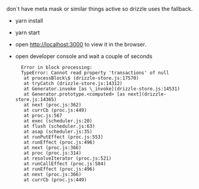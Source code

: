 don´t have meta mask or similar things active so drizzle uses the fallback.

- yarn install
- yarn start
- open [http://localhost:3000](http://localhost:3000) to view it in the browser.
- open developer console and wait a couple of seconds

        Error in block processing:
        TypeError: Cannot read property 'transactions' of null
         at processBlock\$ (drizzle-store.js:17570)
         at tryCatch (drizzle-store.js:14312)
         at Generator.invoke [as \_invoke](drizzle-store.js:14531)
         at Generator.prototype.<computed> [as next](drizzle-store.js:14365)
         at next (proc.js:362)
         at currCb (proc.js:449)
         at proc.js:567
         at exec (scheduler.js:20)
         at flush (scheduler.js:63)
         at asap (scheduler.js:35)
         at runPutEffect (proc.js:553)
         at runEffect (proc.js:496)
         at next (proc.js:366)
         at proc (proc.js:314)
         at resolveIterator (proc.js:521)
         at runCallEffect (proc.js:584)
         at runEffect (proc.js:496)
         at next (proc.js:366)
         at currCb (proc.js:449)
